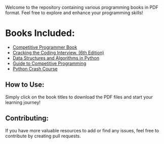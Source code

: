 <p>Welcome to the repository containing various programming books in PDF format. Feel free to explore and enhance your programming skills!</p>

  <h1>Books Included:</h1>
  <ul>
      <li><a href="competitive_programmer_book.pdf">Competitive Programmer Book</a></li>
      <li><a href="cracking_the_coding_interview_6th_edition.pdf">Cracking the Coding Interview. (6th Edition)</a></li>
      <li><a href="data_structures_and_algorithms_in_python.pdf">Data Structures and Algorithms in Python</a></li>
      <li><a href="guide_to_competitive_programming.pdf">Guide to Competitive Programming</a></li>
      <li><a href="python_crash_course.pdf">Python Crash Course</a></li>
  </ul>

  <h2>How to Use:</h2>
  <p>Simply click on the book titles to download the PDF files and start your learning journey!</p>

  <h2>Contributing:</h2>
  <p>If you have more valuable resources to add or find any issues, feel free to contribute by creating pull requests.</p>
